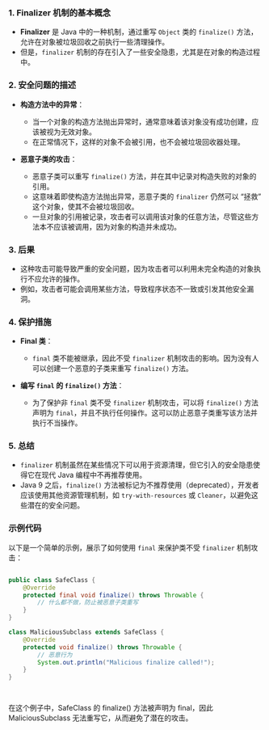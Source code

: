 ### 1. Finalizer 机制的基本概念

- **Finalizer** 是 Java 中的一种机制，通过重写 `Object` 类的 `finalize()` 方法，允许在对象被垃圾回收之前执行一些清理操作。
- 但是，`finalizer` 机制的存在引入了一些安全隐患，尤其是在对象的构造过程中。

### 2. 安全问题的描述

- **构造方法中的异常**：
    
    - 当一个对象的构造方法抛出异常时，通常意味着该对象没有成功创建，应该被视为无效对象。
    - 在正常情况下，这样的对象不会被引用，也不会被垃圾回收器处理。
- **恶意子类的攻击**：
    
    - 恶意子类可以重写 `finalize()` 方法，并在其中记录对构造失败的对象的引用。
    - 这意味着即使构造方法抛出异常，恶意子类的 `finalizer` 仍然可以 “拯救” 这个对象，使其不会被垃圾回收。
    - 一旦对象的引用被记录，攻击者可以调用该对象的任意方法，尽管这些方法本不应该被调用，因为对象的构造并未成功。

### 3. 后果

- 这种攻击可能导致严重的安全问题，因为攻击者可以利用未完全构造的对象执行不应允许的操作。
- 例如，攻击者可能会调用某些方法，导致程序状态不一致或引发其他安全漏洞。

### 4. 保护措施

- **Final 类**：
    
    - `final` 类不能被继承，因此不受 `finalizer` 机制攻击的影响。因为没有人可以创建一个恶意的子类来重写 `finalize()` 方法。
- **编写 `final` 的 `finalize()` 方法**：
    
    - 为了保护非 `final` 类不受 `finalizer` 机制攻击，可以将 `finalize()` 方法声明为 `final`，并且不执行任何操作。这可以防止恶意子类重写该方法并执行不当操作。

### 5. 总结

- `finalizer` 机制虽然在某些情况下可以用于资源清理，但它引入的安全隐患使得它在现代 Java 编程中不再推荐使用。
- Java 9 之后，`finalize()` 方法被标记为不推荐使用（deprecated），开发者应该使用其他资源管理机制，如 `try-with-resources` 或 `Cleaner`，以避免这些潜在的安全问题。

### 示例代码

以下是一个简单的示例，展示了如何使用 `final` 来保护类不受 `finalizer` 机制攻击：

```java

public class SafeClass {
    @Override
    protected final void finalize() throws Throwable {
        // 什么都不做，防止被恶意子类重写
    }
}

class MaliciousSubclass extends SafeClass {
    @Override
    protected void finalize() throws Throwable {
        // 恶意行为
        System.out.println("Malicious finalize called!");
    }
}




```

在这个例子中，SafeClass 的 finalize() 方法被声明为 final，因此 MaliciousSubclass 无法重写它，从而避免了潜在的攻击。
